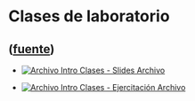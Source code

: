 # Clases de laboratorio
([fuente](https://campus.exactas.uba.ar/course/view.php?id=990&section=6))
---
  - [![Archivo](https://campus.exactas.uba.ar/theme/image.php/magazine/core/1462913092/f/pdf) Intro Clases - Slides Archivo](https://campus.exactas.uba.ar/mod/resource/view.php?id=59962)

  - [![Archivo](https://campus.exactas.uba.ar/theme/image.php/magazine/core/1462913092/f/archive) Intro Clases - Ejercitación Archivo](https://campus.exactas.uba.ar/mod/resource/view.php?id=59963)


